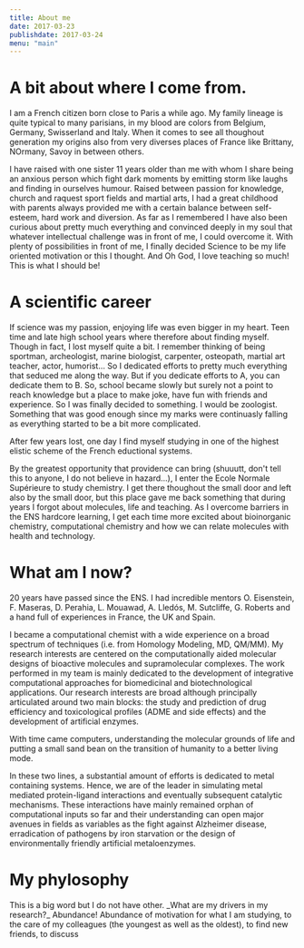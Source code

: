 ```yaml
---
title: About me
date: 2017-03-23
publishdate: 2017-03-24
menu: "main"
---
```


# A bit about where I come from.
<p> I am a French citizen born close to Paris a while ago. My family lineage is quite typical to many parisians, in my blood are colors from Belgium, Germany, Swisserland and Italy. When it comes to see all thoughout generation my origins also from very diverses places of France like Brittany, NOrmany, Savoy in between others. </p>
I have raised with one sister 11 years older than me with whom I share being an anxious person which fight dark moments by emitting storm like laughs and finding in ourselves humour. Raised between passion for knowledge, church and raquest sport fields and martial arts, I had a great childhood with parents always provided me with a certain balance between self-esteem, hard work and diversion.
As far as I remembered I have also been curious about pretty much everything and convinced deeply in my soul that whatever intellectual challenge was in front of me, I could overcome it. With plenty of possibilities in front of me, I finally decided Science to be my life oriented motivation or this I thought.  And Oh God, I love teaching so much! This is what I should be! </p>

# A scientific career
<p> If science was my passion, enjoying life was even bigger in my heart. Teen time and late high school years where therefore about finding myself. Though in fact, I lost myself quite a bit. I remember thinking of being sportman, archeologist, marine biologist, carpenter, osteopath, martial art teacher, actor, humorist... So I dedicated efforts to pretty much everything that seduced me along the way. But if you dedicate efforts to A, you can dedicate them to B. So, school became slowly but surely not a point to reach knowledge but a place to make joke, have fun with friends and experience. So I was finally decided to something. I would be zoologist. Something that was good enough since my marks were continuasly falling as everything started to be a bit more complicated. </p>
<p> After few years lost, one day I find myself studying in one of the highest elistic scheme of the French eductional systems. </p>
<p> By the greatest opportunity that providence can bring (shuuutt, don't tell this to anyone, I do not believe in hazard...), I enter the Ecole Normale Supérieure to study chemistry. I get there thoughout the small door and left also by the small door, but this place gave me back something that during years I forgot about molecules, life and teaching. As I overcome barriers in the ENS hardcore learning, I get each time more excited about bioinorganic chemistry, computational chemistry and how we can relate molecules with health and technology.</p>

# What am I now?

<p>20 years have passed since the ENS. I had incredible mentors O. Eisenstein, F. Maseras, D. Perahia, L. Mouawad, A. Lledós, M. Sutcliffe, G. Roberts and a hand full of experiences in France, the UK and Spain. </p>
    <p>I became a computational chemist with a wide experience on a broad spectrum of techniques (i.e. from Homology Modeling, MD, QM/MM). My research interests are centered on the computationally aided molecular designs of bioactive molecules and supramolecular complexes. The work performed in my team is mainly dedicated to the development of integrative computational approaches for biomedicinal and biotechnological applications. Our research interests are broad although principally articulated around two main blocks: the study and prediction of drug efficiency and toxicological profiles (ADME and side effects) and the development of artificial enzymes. </p>
With time came computers, understanding the molecular grounds of life and putting a small sand bean on the transition of humanity to a better living mode.
    <p>In these two lines, a substantial amount of efforts is dedicated to metal containing systems. Hence, we are of the leader in simulating metal mediated protein-ligand interactions and eventually subsequent catalytic mechanisms. These interactions have mainly remained orphan of computational inputs so far and their understanding can open major avenues in fields as variables as the fight against Alzheimer disease, erradication of pathogens by iron starvation or the design of environmentally friendly artificial metaloenzymes.</p>

# My phylosophy
<p> This is a big word but I do not have other. _What are my drivers in my research?_ Abundance! Abundance of motivation for what I am studying, to the care of my colleagues (the youngest as well as the oldest), to find new friends, to discuss</p>
